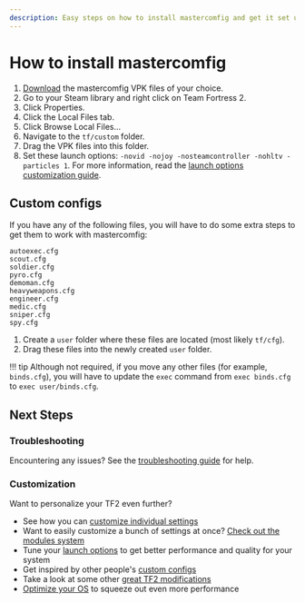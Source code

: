 ```yaml
---
description: Easy steps on how to install mastercomfig and get it set up properly.
---
```


# How to install mastercomfig

1. [Download](https://mastercomfig.com/download) the mastercomfig VPK files of your choice.
2. Go to your Steam library and right click on Team Fortress 2.
3. Click Properties.
4. Click the Local Files tab.
5. Click Browse Local Files...
6. Navigate to the `tf/custom` folder.
7. Drag the VPK files into this folder.
8. Set these launch options: `-novid -nojoy -nosteamcontroller -nohltv -particles 1`. For more information, read the [launch options customization guide](../customization/launch_options.md).

## Custom configs
If you have any of the following files, you will have to do some extra steps to get them to work with mastercomfig:

```
autoexec.cfg
scout.cfg
soldier.cfg
pyro.cfg
demoman.cfg
heavyweapons.cfg
engineer.cfg
medic.cfg
sniper.cfg
spy.cfg
```

1. Create a `user` folder where these files are located (most likely `tf/cfg`).
2. Drag these files into the newly created `user` folder.

!!! tip
    Although not required, if you move any other files (for example, `binds.cfg`), you will have to update the `exec` command from `exec binds.cfg` to `exec user/binds.cfg`.

## Next Steps

### Troubleshooting
Encountering any issues? See the [troubleshooting guide](../next_steps/troubleshoot.md) for help.

### Customization

Want to personalize your TF2 even further?

* See how you can [customize individual settings](../customization/custom_configs.md)
* Want to easily customize a bunch of settings at once? [Check out the modules system](../customization/modules.md)
* Tune your [launch options](../customization/launch_options.md) to get better performance and quality for your system
* Get inspired by other people's [custom configs](../customization/custom_configs.md)
* Take a look at some other [great TF2 modifications](../customization/see_also.md)
* [Optimize your OS](../os/index.md) to squeeze out even more performance
